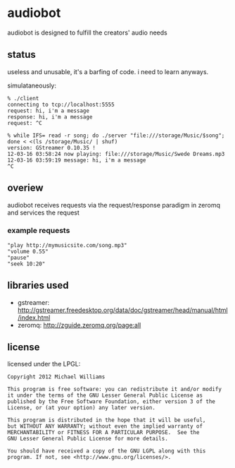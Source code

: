 # audiobot

audiobot is designed to fulfill the creators' audio needs

## status

useless and unusable, it's a barfing of code. i need to learn anyways.

simulataneously:

    % ./client
    connecting to tcp://localhost:5555
    request: hi, i'm a message
    response: hi, i'm a message
    request: ^C

    % while IFS= read -r song; do ./server "file:///storage/Music/$song"; done < <(ls /storage/Music/ | shuf)
    version: GStreamer 0.10.35 !
    12-03-16 03:58:24 now playing: file:///storage/Music/Swede Dreams.mp3
    12-03-16 03:59:19 message: hi, i'm a message
    ^C
    
## overiew

audiobot receives requests via the request/response paradigm in zeromq and services the request

### example requests

    "play http://mymusicsite.com/song.mp3"
    "volume 0.55"
    "pause"
    "seek 10:20"

## libraries used

- gstreamer: http://gstreamer.freedesktop.org/data/doc/gstreamer/head/manual/html/index.html
- zeromq: http://zguide.zeromq.org/page:all

## license

licensed under the LPGL:

    Copyright 2012 Michael Williams

    This program is free software: you can redistribute it and/or modify
    it under the terms of the GNU Lesser General Public License as
    published by the Free Software Foundation, either version 3 of the
    License, or (at your option) any later version.

    This program is distributed in the hope that it will be useful,
    but WITHOUT ANY WARRANTY; without even the implied warranty of
    MERCHANTABILITY or FITNESS FOR A PARTICULAR PURPOSE.  See the
    GNU Lesser General Public License for more details.

    You should have received a copy of the GNU LGPL along with this
    program. If not, see <http://www.gnu.org/licenses/>.
